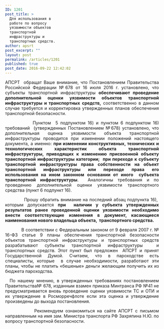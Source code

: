 ```yaml
---
ID: 1201
post_title: >
  Для использования в
  работе по вопросу
  уязвимости объектов
  транспортной
  инфраструктуры и
  транспортных средств.
author: apsrt
post_excerpt: ""
layout: post
permalink: /articles/1201
published: true
post_date: 2016-09-22 12:42:02
---
```

<p style="text-align: justify;">
  АПСРТ  обращат Ваше внимание, что Постановлением Правительства Российской Федерации №678 от 16 июля 2016 г. установлено, что субъекты транспортной инфраструктуры <strong>обеспечивают проведение дополнительной оценки уязвимости объектов транспортной инфраструктуры и транспортных</strong> <strong>средств,</strong> соответственно в данном случае требуется и корректировка утвержденных планов обеспечения транспортной безопасности.
</p>

<p style="text-align: justify;">
              Пунктом  5 подпунктом 16) и пунктом 6 подпунктом 16) требований  (утвержденных Постановлением №678) установлено, что дополнительная оценка уязвимости объекта транспортной инфраструктуры проводится при изменении положений настоящего документа, а именно: <strong>при изменении конструктивных, технических и технологических характеристик объекта транспортной инфраструктуры, приводящих к изменению присвоенной объекту транспортной инфраструктуры категории;  при переходе к субъекту транспортной инфраструктуры права собственности на объект транспортной инфраструктуры или переходе права его использования на ином законном</strong> <strong>основании от иного  субъекта транспортной инфраструктуры</strong>.  Аналогичны требования и по проведению дополнительной оценки уязвимости транспортного средства (пункт 6 подпункт 16).
</p>

<p style="text-align: justify;">
              Прошу обратить внимание на последний абзац подпункта 16),  которым допускается <strong>при  наличии у субъекта утвержденных результатов ранее проведенной оценки уязвимости необходимо внести соответствующие</strong> <strong>изменения в документ, касающиеся наименования нового владельца объекта,  транспортного средства.</strong>
</p>

<p style="text-align: justify;">
              В соответствии с Федеральным законом от 9 февраля 2007 г. № 16-ФЗ статье 9 планы обеспечения транспортной безопасности объектов транспортной инфраструктуры и транспортных средств разрабатывают субъекты транспортной инфраструктуры  и транспортных средств. Этот пункт был предложен  АПСРТ и принят Государственной Думой. Считаем, что в пароходстве есть специалисты, которые  в случае необходимости, разработают эти планы, чтобы не платить «бешеные» деньги желающим получить их из бюджета пароходства.
</p>

<p style="text-align: justify;">
    По нашему мнению, в утвержденных требованиях постановлением Правительства№ 678, изданным взамен приказа Минтранса РФ №41 не предусматривается вновь проведение оценки уязвимости ТС и ОТИ и их утверждение в Росморречфлоте если эта оценка и утверждение произведены до выхода постановления.
</p>

<p style="text-align: justify;">
               Рекомендуем ознакомиться на сайте АПСРТ с письмом направленным на имя зам. Министра транспорта РФ Захряпина Н.Ю. по вопросу транспортной безопасности.
</p>